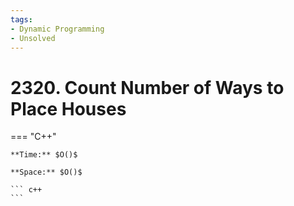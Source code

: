 ```yaml
---
tags:
- Dynamic Programming
- Unsolved
---
```



# 2320. Count Number of Ways to Place Houses

=== "C++"

    **Time:** $O()$

    **Space:** $O()$

    ``` c++
    ```